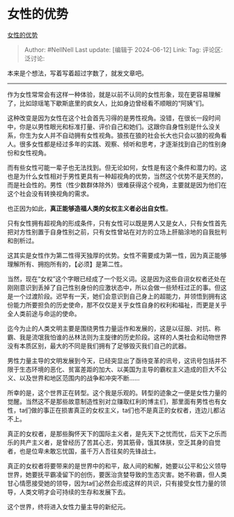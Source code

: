 # 女性的优势
[女性的优势](https://zhuanlan.zhihu.com/p/698028001)

> Author: #NellNell
> Last update: [编辑于 2024-06-12]
> Link:
> Tag:
> 评论区:
> 泛讨论:

本来是个想法，写着写着超过字数了，就发文章吧。

--------------------

作为女性常常会有这样一种体验，就是以前不认同的女性形象，现在更容易理解了，比如琼瑶笔下歇斯底里的疯女人，比如身边曾经看不顺眼的“阿姨”们。

这种改变是因为女性在这个社会首先习得的是男性视角。没错，在很长一段时间中，你是以男性眼光和标准打量、评价自己和她们。这跟你自身性别是什么没关系，你生为女人并不自动拥有女性视角。狼孩在狼的社会长大也只会以狼的视角看人。很多女性都是经过多年的实践、观察、倾听和思考，才逐渐找到自己的性别身份和女性视角。

而有些女性可能一辈子也无法找到。但无论如何，女性是有这个条件和潜力的。这也是为什么女性相对于男性更具有一种超视角的优势，当然这个优势不是天然的，而是社会性的。男性（性少数群体除外）很难获得这个视角，主要就是因为他们在这个社会没有转换视角的需求。

也正因为如此，**真正能够造福人类的女权主义者必出自女性**。

只有女性拥有超视角的形成条件，只有女性可以既是男人又是女人，只有女性首先把对方性别置于自身性别之前，只有女性曾站在对方的立场上肝脑涂地的自我批判和剖析过。

这其实是女性作为第二性得天独厚的优势。女性不需要成为第一性，因为真正能够理解所有、拥抱所有的，【必须】是第二性。

当然，现在“女权”这个字眼已经成了一个贬义词。这是因为这些自诩女权者还处在刚刚意识到丢掉了自己性别身份的应激状态中，所以会做一些矫枉过正的事。但这是一个过渡阶段。迟早有一天，她们会意识到自己身上的超能力，并领悟到拥有这份能力所要担负的历史使命，那不仅仅是关乎女性自身的权利和福祉，而更是关乎全人类前途与命运的使命。

迄今为止的人类文明主要是围绕男性力量运作和发展的，这是以征服、对抗、称霸、我是流氓我怕谁的丛林法则为主旋律的历史阶段。这样的人类社会和动物世界没有本质区别，最大的不同是我们拥有了足够毁灭我们自己的武器。

男性力量主导的文明发展到今天，已经突显出了亟待变革的讯号，这讯号包括并不限于生态环境的恶化、贫富差距的加大、以美国为主导的霸权主义造成的巨大不公义、以及世界和地区范围内的战争和冲突不断……

所幸的是，这个世界正在转型。这个我是乐观的。转型的迹象之一便是女性力量的觉醒。当然这不是那些故意制造性别对立赚取红利的博主们，那里面有男性也有女性，ta们做的事正在损害真正的女权主义，ta们也不是真正的女权者，连边儿都沾不上。

真正的女权者，是那些胸怀天下的国际主义者，是先天下之忧而忧，后天下之乐而乐的共产主义者，是曾经历了苦其心志，劳其筋骨，饿其体肤，空乏其身的自觉者，也是位卑未敢忘忧国，虽千万人吾往矣的先锋战士。

真正的女权者将要带来的是世界中的和平，敌人间的和解，她要以公平和公义领导世界，她要抚平霸凌留下的创伤，要医治贪婪导致的生态灾害。她不称霸，但人类甘心情愿接受她的领导，因为ta们必然会形成这样的共识，只有接受女性力量的领导，人类文明才会可持续的生存和发展下去。

这个世界，终将进入女性力量主导的新纪元。
